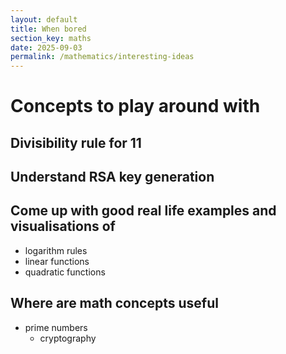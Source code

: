 ```yaml
---
layout: default
title: When bored
section_key: maths
date: 2025-09-03
permalink: /mathematics/interesting-ideas
---
```


# Concepts to play around with

## Divisibility rule for 11
  
## Understand RSA key generation

## Come up with good real life examples and visualisations of 
- logarithm rules
- linear functions
- quadratic functions

## Where are math concepts useful
  - prime numbers 
    - cryptography
